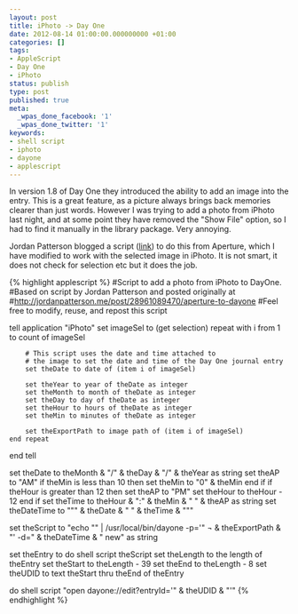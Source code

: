 ```yaml
---
layout: post
title: iPhoto -> Day One
date: 2012-08-14 01:00:00.000000000 +01:00
categories: []
tags:
- AppleScript
- Day One
- iPhoto
status: publish
type: post
published: true
meta:
  _wpas_done_facebook: '1'
  _wpas_done_twitter: '1'
keywords:
- shell script
- iphoto
- dayone
- applescript
---
```

In version 1.8 of Day One they introduced the ability to add an image into the entry. This is a great feature, as a picture always brings back memories clearer than just words. However I was trying to add a photo from iPhoto last night, and at some point they have removed the "Show File" option, so I had to find it manually in the library package. Very annoying.

<!--more-->

Jordan Patterson blogged a script ([link](http://http://jordanpatterson.me/post/28961089470/aperture-to-dayone "aperture-to-dayone")) to do this from Aperture, which I have modified to work with the selected image in iPhoto. It is not smart, it does not check for selection etc but it does the job.

{% highlight applescript %}
#Script to add a photo from iPhoto to DayOne. 
#Based on script by Jordan Patterson and posted originally at 
#http://jordanpatterson.me/post/28961089470/aperture-to-dayone
#Feel free to modify, reuse, and repost this script

tell application "iPhoto"
    set imageSel to (get selection)
	repeat with i from 1 to count of imageSel
		
	    # This script uses the date and time attached to 
    	# the image to set the date and time of the Day One journal entry
        set theDate to date of (item i of imageSel)
    		
    	set theYear to year of theDate as integer
        set theMonth to month of theDate as integer
    	set theDay to day of theDate as integer
	    set theHour to hours of theDate as integer
    	set theMin to minutes of theDate as integer
		    
    	set theExportPath to image path of (item i of imageSel)
    end repeat
end tell
    
set theDate to theMonth & "/" & theDay & "/" & theYear as string
set theAP to "AM"
if theMin is less than 10 then
    set theMin to "0" & theMin
end if
if theHour is greater than 12 then
    set theAP to "PM"
   	set theHour to theHour - 12
end if
set theTime to theHour & ":" & theMin & " " & theAP as string
set theDateTime to "\"" & theDate & " " & theTime & "\""

set theScript to "echo \"\" | /usr/local/bin/dayone -p='" ¬
    & theExportPath & "' -d=" & theDateTime & " new" as string

set theEntry to do shell script theScript
set theLength to the length of theEntry
set theStart to theLength - 39
set theEnd to theLength - 8
set theUDID to text theStart thru theEnd of theEntry
    
do shell script "open dayone://edit?entryId='" & theUDID & "'"
{% endhighlight %}
